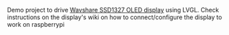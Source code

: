 Demo project to drive [Wavshare SSD1327 OLED display](https://www.waveshare.com/wiki/1.5inch_OLED_Module) using LVGL. Check instructions on the display's wiki on how to connect/configure the display to work on raspberrypi
